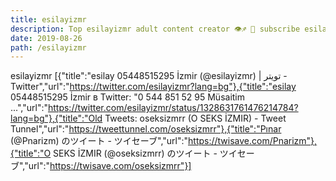 ```yaml
---
title: esilayizmr
description: Top esilayizmr adult content creator 👁♐️ 👑 subscribe esilayizmr to my porn site below IG esilayizmr
date: 2019-08-26
path: /esilayizmr
---
```


esilayizmr
[{"title":"esilay 05448515295 İzmir (@esilayizmr) | تويتر - Twitter","url":"https://twitter.com/esilayizmr?lang=bg"},{"title":"esilay 05448515295 İzmir в Twitter: \"0 544 851 52 95 Müsaitim ...","url":"https://twitter.com/esilayizmr/status/1328631761476214784?lang=bg"},{"title":"Old Tweets: oseksizmrr (O SEKS İZMIR) - Tweet Tunnel","url":"https://tweettunnel.com/oseksizmrr"},{"title":"Pınar (@Pnarizm) のツイート - ツイセーブ","url":"https://twisave.com/Pnarizm"},{"title":"O SEKS İZMIR (@oseksizmrr) のツイート - ツイセーブ","url":"https://twisave.com/oseksizmrr"}]


